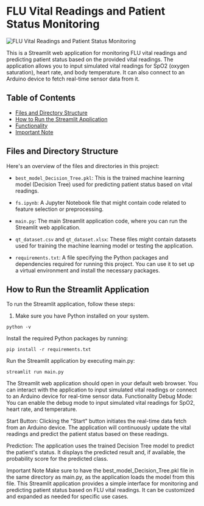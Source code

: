 # FLU Vital Readings and Patient Status Monitoring

![FLU Vital Readings and Patient Status Monitoring](project_image.png)

This is a Streamlit web application for monitoring FLU vital readings and predicting patient status based on the provided vital readings. The application allows you to input simulated vital readings for SpO2 (oxygen saturation), heart rate, and body temperature. It can also connect to an Arduino device to fetch real-time sensor data from it.

## Table of Contents

- [Files and Directory Structure](#files-and-directory-structure)
- [How to Run the Streamlit Application](#how-to-run-the-streamlit-application)
- [Functionality](#functionality)
- [Important Note](#important-note)

## Files and Directory Structure

Here's an overview of the files and directories in this project:

- `best_model_Decision_Tree.pkl`: This is the trained machine learning model (Decision Tree) used for predicting patient status based on vital readings.

- `fs.ipynb`: A Jupyter Notebook file that might contain code related to feature selection or preprocessing.

- `main.py`: The main Streamlit application code, where you can run the Streamlit web application.

- `qt_dataset.csv` and `qt_dataset.xlsx`: These files might contain datasets used for training the machine learning model or testing the application.

- `requirements.txt`: A file specifying the Python packages and dependencies required for running this project. You can use it to set up a virtual environment and install the necessary packages.

## How to Run the Streamlit Application

To run the Streamlit application, follow these steps:

1. Make sure you have Python installed on your system.
   
```python -v```

Install the required Python packages by running:

```pip install -r requirements.txt```

Run the Streamlit application by executing main.py:

```streamlit run main.py```

The Streamlit web application should open in your default web browser. You can interact with the application to input simulated vital readings or connect to an Arduino device for real-time sensor data.
Functionality
Debug Mode: You can enable the debug mode to input simulated vital readings for SpO2, heart rate, and temperature.

Start Button: Clicking the "Start" button initiates the real-time data fetch from an Arduino device. The application will continuously update the vital readings and predict the patient status based on these readings.

Prediction: The application uses the trained Decision Tree model to predict the patient's status. It displays the predicted result and, if available, the probability score for the predicted class.

Important Note
Make sure to have the best_model_Decision_Tree.pkl file in the same directory as main.py, as the application loads the model from this file.
This Streamlit application provides a simple interface for monitoring and predicting patient status based on FLU vital readings. It can be customized and expanded as needed for specific use cases.
